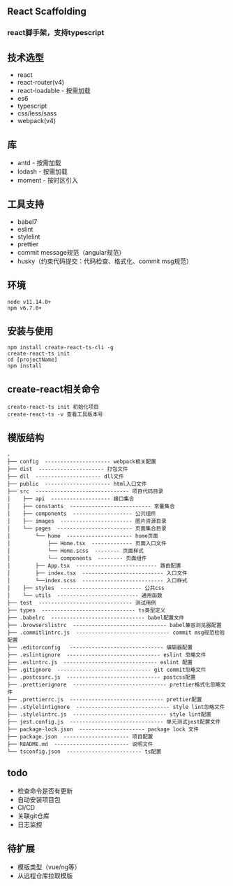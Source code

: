 ## React Scaffolding
### react脚手架，支持typescript

## 技术选型
* react 
* react-router(v4)
* react-loadable - 按需加载
* es6
* typescript
* css/less/sass
* webpack(v4)

## 库
* antd - 按需加载
* lodash - 按需加载
* moment - 按时区引入

## 工具支持
* babel7
* eslint
* stylelint
* prettier
* commit message规范（angular规范）
* husky（约束代码提交：代码检查、格式化、commit msg规范）

## 环境
```
node v11.14.0+
npm v6.7.0+
```

## 安装与使用
```
npm install create-react-ts-cli -g
create-react-ts init
cd [projectName]
npm install
```

## create-react相关命令
```
create-react-ts init 初始化项目
create-react-ts -v 查看工具版本号
```

## 模版结构
```
.
├── config  --------------------- webpack相关配置
├── dist  --------------------- 打包文件
├── dll  --------------------- dll文件
├── public  --------------------- html入口文件
├── src  ------------------------------ 项目代码目录
│    ├── api  ------------------- 接口集合
│    ├── constants  -------------------------- 常量集合
│    ├── components  ------------------- 公共组件
│    ├── images  ----------------------- 图片资源目录
│    └── pages  ------------------------ 页面集合目录
│        └── home  --------------------- home页面
│            ├── Home.tsx  ------------- 页面入口文件
│            └── Home.scss  -------- 页面样式
│            └── components  -------- 页面组件
│        ├── App.tsx  -------------------------- 路由配置
│        ├── index.tsx  -------------------------- 入口文件
│        └──index.scss  -------------------------- 入口样式
│    ├── styles  -------------------------- 公共css
│    └── utils  -------------------------- 通用函数
├── test  ------------------------------ 测试用例
├── types  ------------------------------ ts类型定义
├── .babelrc  ------------------------------ babel配置文件
├── .browserslistrc  ------------------------------ babel兼容浏览器配置
├── .commitlintrc.js  ------------------------------ commit msg规范检验配置
├── .editorconfig   ------------------------------ 编辑器配置
├── .eslintignore  ------------------------------ eslint 忽略文件
├── .eslintrc.js  ------------------------------ eslint 配置
├── .gitignore  ------------------------------ git commit忽略文件
├── .postcssrc.js  ------------------------------ postcss配置
├── .prettierignore  ------------------------------ prettier格式化忽略文件
├── .prettierrc.js  ------------------------------ prettier配置
├── .stylelintignore  ------------------------------ style lint忽略文件
├── .stylelintrc.js  ------------------------------ style lint配置
├── jest.config.js  ------------------------------ 单元测试jest配置文件
├── package-lock.json  --------------------- package lock 文件
├── package.json  --------------------- 项目配置
├── README.md  ------------------------ 说明文件
└── tsconfig.json  ------------------------ ts配置
```


## todo
* 检查命令是否有更新
* 自动安装项目包
* CI/CD
* 关联git仓库
* 日志监控

## 待扩展
* 模版类型（vue/ng等）
* 从远程仓库拉取模版